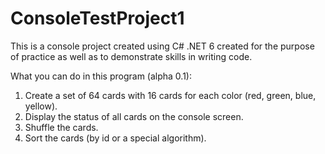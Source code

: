 # ConsoleTestProject1

This is a console project created using C# .NET 6 created for the purpose of practice as well as to demonstrate skills in writing code.

What you can do in this program (alpha 0.1):
1. Create a set of 64 cards with 16 cards for each color (red, green, blue, yellow).
2. Display the status of all cards on the console screen.
3. Shuffle the cards.
4. Sort the cards (by id or a special algorithm).
